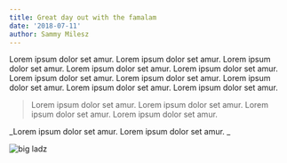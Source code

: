 ```yaml
---
title: Great day out with the famalam
date: '2018-07-11'
author: Sammy Milesz
---
```

Lorem ipsum dolor set amur. Lorem ipsum dolor set amur. Lorem ipsum dolor set amur. Lorem ipsum dolor set amur. Lorem ipsum dolor set amur. Lorem ipsum dolor set amur. Lorem ipsum dolor set amur. Lorem ipsum dolor set amur. Lorem ipsum dolor set amur. Lorem ipsum dolor set amur. 

> Lorem ipsum dolor set amur. Lorem ipsum dolor set amur. Lorem ipsum dolor set amur. Lorem ipsum dolor set amur. 

_Lorem ipsum dolor set amur. Lorem ipsum dolor set amur. _



![big ladz](/assets/img-20180703-wa0000.jpg)
